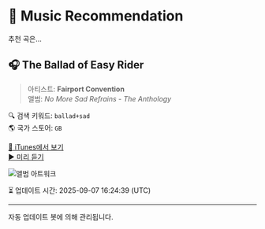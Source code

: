 
# 🎵 Music Recommendation

추천 곡은...

## 🎧 The Ballad of Easy Rider  
> 아티스트: **Fairport Convention**  
> 앨범: _No More Sad Refrains - The Anthology_  

🔍 검색 키워드: `ballad+sad`  
🌎 국가 스토어: `GB`

[🔗 iTunes에서 보기](https://music.apple.com/gb/album/the-ballad-of-easy-rider/1442427137?i=1442427525&uo=4)  
[▶️ 미리 듣기](https://audio-ssl.itunes.apple.com/itunes-assets/AudioPreview125/v4/46/77/58/46775852-14a6-b08c-9740-256b5fb84da3/mzaf_10435627788421039170.plus.aac.p.m4a)

![앨범 아트워크](https://is1-ssl.mzstatic.com/image/thumb/Music118/v4/cb/3e/bf/cb3ebf06-183c-25c4-6fc2-8166d56d5c59/00731454274722.rgb.jpg/100x100bb.jpg)

⏳ 업데이트 시간: 2025-09-07 16:24:39 (UTC)

---
자동 업데이트 봇에 의해 관리됩니다.
